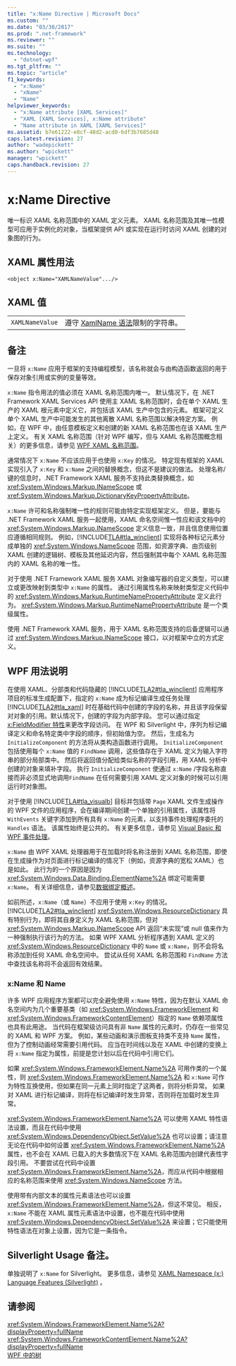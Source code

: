 ```yaml
---
title: "x:Name Directive | Microsoft Docs"
ms.custom: ""
ms.date: "03/30/2017"
ms.prod: ".net-framework"
ms.reviewer: ""
ms.suite: ""
ms.technology: 
  - "dotnet-wpf"
ms.tgt_pltfrm: ""
ms.topic: "article"
f1_keywords: 
  - "x:Name"
  - "xName"
  - "Name"
helpviewer_keywords: 
  - "x:Name attribute [XAML Services]"
  - "XAML [XAML Services], x:Name attribute"
  - "Name attribute in XAML [XAML Services]"
ms.assetid: b7e61222-e8cf-48d2-acd0-6df3b7685d48
caps.latest.revision: 27
author: "wadepickett"
ms.author: "wpickett"
manager: "wpickett"
caps.handback.revision: 27
---
```

# x:Name Directive
唯一标识 XAML 名称范围中的 XAML 定义元素。  XAML 名称范围及其唯一性模型可应用于实例化的对象，当框架提供 API 或实现在运行时访问 XAML 创建的对象图的行为。  
  
## XAML 属性用法  
  
```  
<object x:Name="XAMLNameValue".../>  
```  
  
## XAML 值  
  
|||  
|-|-|  
|`XAMLNameValue`|遵守 [XamlName 语法](../../../docs/framework/xaml-services/xamlname-grammar.md)限制的字符串。|  
  
## 备注  
 一旦将 `x:Name` 应用于框架的支持编程模型，该名称就会与由构造函数返回的用于保存对象引用或实例的变量等效。  
  
 `x:Name` 指令用法的值必须在 XAML 名称范围内唯一。  默认情况下，在 .NET Framework XAML Services API 使用主 XAML 名称范围时，会在单个 XAML 生产的 XAML 根元素中定义它，并包括该 XAML 生产中包含的元素。  框架可定义单个 XAML 生产中可能发生的其他离散 XAML 名称范围以解决特定方案。  例如，在 WPF 中，由任意模板定义和创建的新 XAML 名称范围也在该 XAML 生产上定义。  有关 XAML 名称范围（针对 WPF 编写，但与 XAML 名称范围概念相关）的更多信息，请参见 [WPF XAML 名称范围](../../../docs/framework/wpf/advanced/wpf-xaml-namescopes.md)。  
  
 通常情况下 `x:Name` 不应该应用于也使用 `x:Key` 的情况。  特定现有框架的 XAML 实现引入了 `x:Key` 和 `x:Name` 之间的替换概念，但这不是建议的做法。  处理名称\/键的信息时，.NET Framework XAML 服务不支持此类替换概念，如 <xref:System.Windows.Markup.INameScope> 或 <xref:System.Windows.Markup.DictionaryKeyPropertyAttribute>。  
  
 `x:Name` 许可和名称强制唯一性的规则可能由特定实现框架定义。  但是，要能与 .NET Framework XAML 服务一起使用，XAML 命名空间惟一性应和该文档中的 <xref:System.Windows.Markup.INameScope> 定义信息一致，并且信息使用位置应遵循相同规则。  例如，[!INCLUDE[TLA#tla_winclient](../../../includes/tlasharptla-winclient-md.md)] 实现将各种标记元素分成单独的 <xref:System.Windows.NameScope> 范围，如资源字典、由页级别 XAML 创建的逻辑树、模板及其他延迟内容，然后强制其中每个 XAML 名称范围内的 XAML 名称的唯一性。  
  
 对于使用 .NET Framework XAML 服务 XAML 对象编写器的自定义类型，可以建立或更改映射到类型中 `x:Name` 的属性。  通过引用属性名称来映射类型定义代码中的 <xref:System.Windows.Markup.RuntimeNamePropertyAttribute> 定义此行为。  <xref:System.Windows.Markup.RuntimeNamePropertyAttribute> 是一个类级属性。  
  
 使用 .NET Framework XAML 服务，用于 XAML 名称范围支持的后备逻辑可以通过 <xref:System.Windows.Markup.INameScope> 接口，以对框架中立的方式定义。  
  
## WPF 用法说明  
 在使用 XAML、分部类和代码隐藏的 [!INCLUDE[TLA2#tla_winclient](../../../includes/tla2sharptla-winclient-md.md)] 应用程序项目的标准生成配置下，指定的 `x:Name` 成为标记编译生成任务处理 [!INCLUDE[TLA2#tla_xaml](../../../includes/tla2sharptla-xaml-md.md)] 时在基础代码中创建的字段的名称，并且该字段保留对对象的引用。默认情况下，创建的字段为内部字段。  您可以通过指定 [x:FieldModifier 特性](../../../docs/framework/xaml-services/x-fieldmodifier-directive.md)来更改字段访问。  在 WPF 和 Silverlight 中，序列为标记编译定义和命名特定类中字段的顺序，但初始值为空。  然后，生成名为 `InitializeComponent` 的方法将从类构造函数进行调用。  `InitializeComponent` 包括使用每个 `x:Name` 值的 `FindName` 调用，这些值存在于 XAML 定义为输入字符串的部分局部类中。  然后将返回值分配给类似名称的字段引用，用 XAML 分析中创建的对象来填补字段。  执行 `InitializeComponent` 使通过 `x:Name` \/字段名称直接而非必须显式地调用`FindName` 在任何需要引用 XAML 定义对象的时候可以引用运行时对象图。  
  
 对于使用  [!INCLUDE[TLA#tla_visualb](../../../includes/tlasharptla-visualb-md.md)] 目标并包括带 `Page` XAML 文件生成操作的 WPF 文件的应用程序，会在编译期间创建一个单独的引用属性，该属性将  `WithEvents` 关键字添加到所有具有 `x:Name` 的元素，以支持事件处理程序委托的 `Handles` 语法。  该属性始终是公共的。  有关更多信息，请参见 [Visual Basic 和 WPF 事件处理](../../../docs/framework/wpf/advanced/visual-basic-and-wpf-event-handling.md)。  
  
 `x:Name` 由 WPF XAML 处理器用于在加载时将名称注册到 XAML 名称范围，即使在生成操作为对页面进行标记编译的情况下（例如，资源字典的宽松 XAML）也是如此。  此行为的一个原因是因为 <xref:System.Windows.Data.Binding.ElementName%2A> 绑定可能需要 `x:Name`。  有关详细信息，请参见[数据绑定概述](../../../docs/framework/wpf/data/data-binding-overview.md)。  
  
 如前所述，`x:Name`（或 `Name`）不应用于使用 `x:Key` 的情况。  [!INCLUDE[TLA2#tla_winclient](../../../includes/tla2sharptla-winclient-md.md)] <xref:System.Windows.ResourceDictionary> 具有特别行为，即将其自身定义为 XAML 名称范围，但对 <xref:System.Windows.Markup.INameScope> API 返回“未实现”或 null 值来作为一种强制执行该行为的方法。  如果 WPF XAML 分析程序遇到 XAML 定义的 <xref:System.Windows.ResourceDictionary> 中的 `Name` 或 `x:Name`，则不会将名称添加到任何 XAML 命名空间中。  尝试从任何 XAML 名称范围和 `FindName` 方法中查找该名称将不会返回有效结果。  
  
### x:Name 和 Name  
 许多 WPF 应用程序方案都可以完全避免使用 `x:Name` 特性，因为在默认 XAML 命名空间内为几个重要基类（如 <xref:System.Windows.FrameworkElement> 和 <xref:System.Windows.FrameworkContentElement>）指定的 `Name` 依赖项属性也具有此用途。  当代码在框架级访问具有非 `Name` 属性的元素时，仍存在一些常见的 XAML 和 WPF 方案。  例如，某些动画和演示图板支持类不支持 `Name` 属性，但为了控制动画经常需要引用代码。  应当在时间线以及在 XAML 中创建的变换上将 `x:Name` 指定为属性，前提是您计划以后在代码中引用它们。  
  
 如果 <xref:System.Windows.FrameworkElement.Name%2A> 可用作类的一个属性，则 <xref:System.Windows.FrameworkElement.Name%2A> 和 `x:Name` 可作为特性互换使用，但如果在同一元素上同时指定了这两者，则将分析异常。  如果对 XAML 进行标记编译，则将在标记编译时发生异常，否则将在加载时发生异常。  
  
 <xref:System.Windows.FrameworkElement.Name%2A> 可以使用 XAML 特性语法设置，而且在代码中使用 <xref:System.Windows.DependencyObject.SetValue%2A> 也可以设置；请注意无论在代码中如何设置 <xref:System.Windows.FrameworkElement.Name%2A> 属性，也不会在 XAML 已载入的大多数情况下在 XAML 名称范围内创建代表性字段引用。  不要尝试在代码中设置 <xref:System.Windows.FrameworkElement.Name%2A>，而应从代码中根据相应的名称范围来使用 <xref:System.Windows.NameScope> 方法。  
  
 使用带有内部文本的属性元素语法也可以设置 <xref:System.Windows.FrameworkElement.Name%2A>，但这不常见。  相反，`x:Name` 不能在 XAML 属性元素语法中设置，也不能在代码中使用 <xref:System.Windows.DependencyObject.SetValue%2A> 来设置；它只能使用特性语法在对象上设置，因为它是一条指令。  
  
## Silverlight Usage 备注。  
 单独说明了 `x:Name` for Silverlight。  更多信息，请参见 [XAML Namespace \(x:\) Language Features \(Silverlight\)](http://go.microsoft.com/fwlink/?LinkId=199081) 。  
  
## 请参阅  
 <xref:System.Windows.FrameworkElement.Name%2A?displayProperty=fullName>   
 <xref:System.Windows.FrameworkContentElement.Name%2A?displayProperty=fullName>   
 [WPF 中的树](../../../docs/framework/wpf/advanced/trees-in-wpf.md)